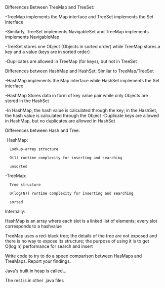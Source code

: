 Differences Between TreeMap and TreeSet:

  -TreeMap implements the Map interface and TreeSet implements the Set interface
  
  -Similarly, TreeSet implements NavigableSet and TreeMap implements implements NavigableMap
  
  -TreeSet stores one Object (Objects in sorted order) while TreeMap stores a key and a value (keys are in sorted order)
  
  -Duplicates are allowed in TreeMap (for keys), but not in TreeSet
  
  
Differences between HashMap and HashSet: Similar to TreeMap/TreeSet

  -HashMap implements the Map interface while HashSet implements the Set interface
  
  -HashMap Stores data in form of  key value pair while only Objects are stored in the HashSet
  
  -In HashMap, the hash value is calculated through the key; in the HashSet, the hash value is calculated through the Object
  -Duplicate keys are allowed in HashMap, but no duplicates are allowed in HashSet
  
  
  
Differences between Hash and Tree:

  -HashMap:
  
      Lookup-array structure
      
      O(1) runtime complexity for inserting and searching
      
      unsorted
      
  -TreeMap:
  
      Tree structure
      
      O(log(N)) runtime complexity for inserting and searching
      
      sorted
      

Internally:

  HashMap is an array where each slot is a linked list of elements; every slot corresponds to a hashvalue
  
  TreeMap uses a red-black tree; the details of the tree are not exposed and there is no way to expose its structure;
      the purpose of using it is to get O(log n) performance for search and insert
      
Write code to try to do a speed comparison between HasMaps and TreeMaps. Report your findings.

Java's built in heap is called...

The rest is in other .java files
